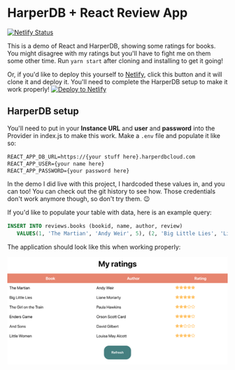 # HarperDB + React Review App

[![Netlify Status](https://api.netlify.com/api/v1/badges/977fc807-5047-4835-81fe-b1e11a3247e1/deploy-status)](https://app.netlify.com/sites/book-rating-demo/deploys)

This is a demo of React and HarperDB, showing some ratings for books. You might disagree with my ratings but you'll have to fight me on them some other time. Run `yarn start` after cloning and installing to get it going!

Or, if you'd like to deploy this yourself to [Netlify](https://url.netlify.com/Bk4UicocL), click this button and it will clone it and deploy it. You'll need to complete the HarperDB setup to make it work properly!
[![Deploy to Netlify](https://www.netlify.com/img/deploy/button.svg)](https://app.netlify.com/start/deploy?repository=https://github.com/cassidoo/book-rating-demo&utm_source=github&utm_medium=reactharperdb-cs&utm_campaign=devex)

## HarperDB setup

You'll need to put in your **Instance URL** and **user** and **password** into the Provider in index.js to make this work. Make a `.env` file and populate it like so:

```
REACT_APP_DB_URL=https://{your stuff here}.harperdbcloud.com
REACT_APP_USER={your name here}
REACT_APP_PASSWORD={your password here}
```

In the demo I did live with this project, I hardcoded these values in, and you can too! You can check out the git history to see how. Those credentials don't work anymore though, so don't try them. 😉

If you'd like to populate your table with data, here is an example query:

```sql
INSERT INTO reviews.books (bookid, name, author, review)
   VALUES(1, 'The Martian', 'Andy Weir', 5), (2, 'Big Little Lies', 'Liane Moriarty', 5), (3, 'The Girl on the Train', 'Paula Hawkins', 3)
```

The application should look like this when working properly:

![screenshot](screenshot.png)
